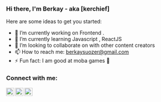 ### Hi there, I'm Berkay - aka [kerchief]



Here are some ideas to get you started:

- 🔭 I’m currently working on Frontend .
- 🌱 I’m currently learning Javascript , ReactJS
- 👯 I’m looking to collaborate on  with other content creators
- 📫 How to reach me: berkaysuozer@gmail.com
- ⚡ Fun fact: I am good at moba games 🤣

### Connect with me:





<img align="left" alt="kerchief | Twitter" width="22px" src="https://twitter.com/kkkerchief" />
<img align="left" alt="kerchief | LinkedIn" width="22px" src="https://www.linkedin.com/in/berkay-%C5%9Fu%C3%B6zer-4b3733183/" />
<img align="left" alt="kerchief | Instagram" width="22px" src="https://instagram.com/berkaysuozer" />

<br />
